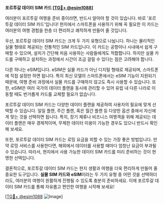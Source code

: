 **포르투갈 데이터 SIM 카드 [[TG💪+ @esim1088](https://t.me/s/esim1088)]**

여러분이 포르투갈 여행을 준비 중이라면, 반드시 알아야 할 것이 있습니다. 바로 '포르투갈 데이터 SIM 카드'입니다! 현지에서 스마트폰을 사용하기 위해 꼭 필요한 이 카드는 여러분의 여행 경험을 한층 더 편리하고 쾌적하게 만들어 줄 것입니다.

우선, 포르투갈 데이터 SIM 카드는 크게 두 가지 유형으로 나뉩니다. 하나는 물리적인 실물 형태로 제공되는 전통적인 SIM 카드입니다. 이 카드는 공항이나 시내에서 쉽게 구매할 수 있으며, 설치가 간단해 처음 사용하는 사람들에게도 적합합니다. 하지만 실물 카드를 구매하고 설치하는 과정에서 시간이 조금 걸릴 수 있다는 점은 고려해야 합니다.

다른 하나는 eSIM입니다. eSIM은 실물 카드가 아닌 디지털 형태로 제공되며, 스마트폰에 직접 설정만 하면 됩니다. 특히 최신 모델의 스마트폰에서는 eSIM 기능이 지원되기 때문에, 여행 준비 과정에서 실물 카드를 구매하지 않고도 즉시 사용할 수 있습니다. 또한, eSIM은 여러 국가의 데이터 플랜을 동시에 관리할 수 있어 유럽 내 다른 나라로 이동할 때도 번거롭게 카드를 교체할 필요가 없습니다.

포르투갈 데이터 SIM 카드는 다양한 데이터 플랜을 제공하여 사용자의 필요에 맞게 선택할 수 있습니다. 일일 플랜, 주간 플랜, 혹은 월간 플랜 등 다양한 옵션 중에서 자신에게 맞는 것을 선택하면 됩니다. 특히, 장기 체류나 비즈니스 여행객을 위해 제공되는 데이터 플랜은 매우 경제적이며, 무제한 데이터 이용이 가능한 경우도 있으니 반드시 확인해 보세요.

또한, 포르투갈 데이터 SIM 카드는 로밍 요금을 피할 수 있는 가장 좋은 방법입니다. 만약 로밍 서비스를 사용한다면, 해외에서 데이터를 사용할 때마다 엄청난 요금이 부과될 수 있습니다. 따라서, 현지에서 사용 가능한 데이터 SIM 카드를 미리 준비하는 것이 현명한 선택입니다.

결론적으로, 포르투갈 데이터 SIM 카드는 현지 생활과 여행을 더욱 편리하게 만들어 줄 중요한 도구입니다. **실물 SIM 카드와 eSIM**이라는 두 가지 유형 중 어떤 것을 선택하더라도, 여러분의 여행이 원활하게 진행될 수 있도록 충분히 준비하세요. 이제 포르투갈 데이터 SIM 카드를 통해 자유롭고 편안한 여행을 시작해 보세요!

[[TG💪+ @esim1088](https://t.me/s/esim1088) ![Image](https://i.postimg.cc/Y0z9fWf4/image.png)]